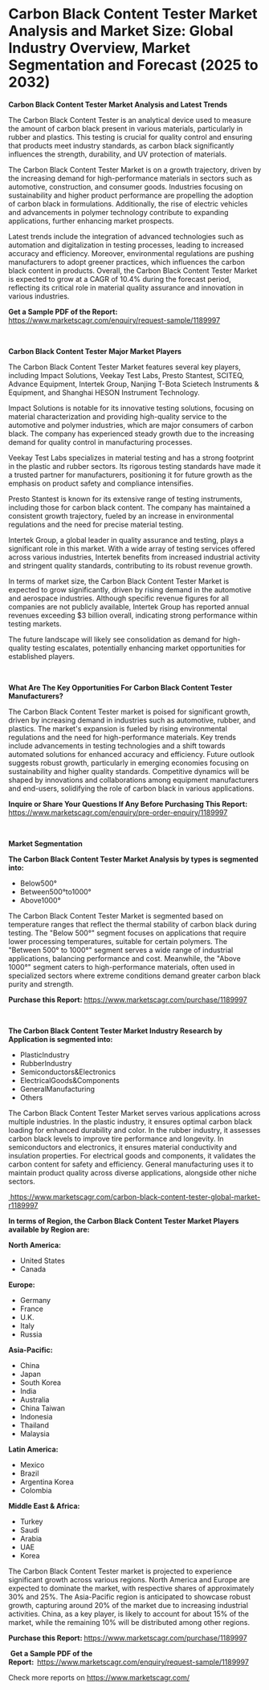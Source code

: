 <p><h1>Carbon Black Content Tester Market Analysis and Market Size: Global Industry Overview, Market Segmentation and Forecast (2025 to 2032)</h1></p><p><strong>Carbon Black Content Tester Market Analysis and Latest Trends</strong></p>
<p><p>The Carbon Black Content Tester is an analytical device used to measure the amount of carbon black present in various materials, particularly in rubber and plastics. This testing is crucial for quality control and ensuring that products meet industry standards, as carbon black significantly influences the strength, durability, and UV protection of materials. </p><p>The Carbon Black Content Tester Market is on a growth trajectory, driven by the increasing demand for high-performance materials in sectors such as automotive, construction, and consumer goods. Industries focusing on sustainability and higher product performance are propelling the adoption of carbon black in formulations. Additionally, the rise of electric vehicles and advancements in polymer technology contribute to expanding applications, further enhancing market prospects.</p><p>Latest trends include the integration of advanced technologies such as automation and digitalization in testing processes, leading to increased accuracy and efficiency. Moreover, environmental regulations are pushing manufacturers to adopt greener practices, which influences the carbon black content in products. Overall, the Carbon Black Content Tester Market is expected to grow at a CAGR of 10.4% during the forecast period, reflecting its critical role in material quality assurance and innovation in various industries.</p></p>
<p><strong>Get a Sample PDF of the Report:&nbsp;</strong> <a href="https://www.marketscagr.com/enquiry/request-sample/1189997?utm_campaign=2113&utm_medium=2&utm_source=Github&utm_content=ia&utm_term=21022025&utm_id=carbon-black-content-tester">https://www.marketscagr.com/enquiry/request-sample/1189997</a></p>
<p>&nbsp;</p>
<p><strong>Carbon Black Content Tester Major Market Players</strong></p>
<p><p>The Carbon Black Content Tester Market features several key players, including Impact Solutions, Veekay Test Labs, Presto Stantest, SCITEQ, Advance Equipment, Intertek Group, Nanjing T-Bota Scietech Instruments & Equipment, and Shanghai HESON Instrument Technology. </p><p>Impact Solutions is notable for its innovative testing solutions, focusing on material characterization and providing high-quality service to the automotive and polymer industries, which are major consumers of carbon black. The company has experienced steady growth due to the increasing demand for quality control in manufacturing processes.</p><p>Veekay Test Labs specializes in material testing and has a strong footprint in the plastic and rubber sectors. Its rigorous testing standards have made it a trusted partner for manufacturers, positioning it for future growth as the emphasis on product safety and compliance intensifies. </p><p>Presto Stantest is known for its extensive range of testing instruments, including those for carbon black content. The company has maintained a consistent growth trajectory, fueled by an increase in environmental regulations and the need for precise material testing.</p><p>Intertek Group, a global leader in quality assurance and testing, plays a significant role in this market. With a wide array of testing services offered across various industries, Intertek benefits from increased industrial activity and stringent quality standards, contributing to its robust revenue growth.</p><p>In terms of market size, the Carbon Black Content Tester Market is expected to grow significantly, driven by rising demand in the automotive and aerospace industries. Although specific revenue figures for all companies are not publicly available, Intertek Group has reported annual revenues exceeding $3 billion overall, indicating strong performance within testing markets.</p><p>The future landscape will likely see consolidation as demand for high-quality testing escalates, potentially enhancing market opportunities for established players.</p></p>
<p>&nbsp;</p>
<p><strong>What Are The Key Opportunities For Carbon Black Content Tester Manufacturers?</strong></p>
<p><p>The Carbon Black Content Tester market is poised for significant growth, driven by increasing demand in industries such as automotive, rubber, and plastics. The market's expansion is fueled by rising environmental regulations and the need for high-performance materials. Key trends include advancements in testing technologies and a shift towards automated solutions for enhanced accuracy and efficiency. Future outlook suggests robust growth, particularly in emerging economies focusing on sustainability and higher quality standards. Competitive dynamics will be shaped by innovations and collaborations among equipment manufacturers and end-users, solidifying the role of carbon black in various applications.</p></p>
<p><strong>Inquire or Share Your Questions If Any Before Purchasing This Report:</strong> <a href="https://www.marketscagr.com/enquiry/pre-order-enquiry/1189997?utm_campaign=2113&utm_medium=2&utm_source=Github&utm_content=ia&utm_term=21022025&utm_id=carbon-black-content-tester">https://www.marketscagr.com/enquiry/pre-order-enquiry/1189997</a></p>
<p>&nbsp;</p>
<p><strong>Market Segmentation</strong></p>
<p><strong>The Carbon Black Content Tester Market Analysis by types is segmented into:</strong></p>
<p><ul><li>Below500°</li><li>Between500°to1000°</li><li>Above1000°</li></ul></p>
<p><p>The Carbon Black Content Tester Market is segmented based on temperature ranges that reflect the thermal stability of carbon black during testing. The "Below 500°" segment focuses on applications that require lower processing temperatures, suitable for certain polymers. The "Between 500° to 1000°" segment serves a wide range of industrial applications, balancing performance and cost. Meanwhile, the "Above 1000°" segment caters to high-performance materials, often used in specialized sectors where extreme conditions demand greater carbon black purity and strength.</p></p>
<p><strong>Purchase this Report:&nbsp;</strong><a href="https://www.marketscagr.com/purchase/1189997?utm_campaign=2113&utm_medium=2&utm_source=Github&utm_content=ia&utm_term=21022025&utm_id=carbon-black-content-tester">https://www.marketscagr.com/purchase/1189997</a></p>
<p>&nbsp;</p>
<p><strong>The Carbon Black Content Tester Market Industry Research by Application is segmented into:</strong></p>
<p><ul><li>PlasticIndustry</li><li>RubberIndustry</li><li>Semiconductors&Electronics</li><li>ElectricalGoods&Components</li><li>GeneralManufacturing</li><li>Others</li></ul></p>
<p><p>The Carbon Black Content Tester Market serves various applications across multiple industries. In the plastic industry, it ensures optimal carbon black loading for enhanced durability and color. In the rubber industry, it assesses carbon black levels to improve tire performance and longevity. In semiconductors and electronics, it ensures material conductivity and insulation properties. For electrical goods and components, it validates the carbon content for safety and efficiency. General manufacturing uses it to maintain product quality across diverse applications, alongside other niche sectors.</p></p>
<p><a href="https://www.marketscagr.com/carbon-black-content-tester-global-market-r1189997?utm_campaign=2113&utm_medium=2&utm_source=Github&utm_content=ia&utm_term=21022025&utm_id=carbon-black-content-tester">&nbsp;https://www.marketscagr.com/carbon-black-content-tester-global-market-r1189997</a></p>
<p><strong>In terms of Region, the Carbon Black Content Tester Market Players available by Region are:</strong></p>
<p>
    <p> <strong> North America: </strong>
        <ul>
            <li>United States</li>
            <li>Canada</li>
        </ul>
        </p> 
    <p> <strong> Europe: </strong>
        <ul>
            <li>Germany</li>
            <li>France</li>
            <li>U.K.</li>
            <li>Italy</li>
            <li>Russia</li>
        </ul>
        </p> 
    <p> <strong> Asia-Pacific: </strong>
        <ul>
            <li>China</li>
            <li>Japan</li>
            <li>South Korea</li>
            <li>India</li>
            <li>Australia</li>
            <li>China Taiwan</li>
            <li>Indonesia</li>
            <li>Thailand</li>
            <li>Malaysia</li>
        </ul>
        </p> 
    <p> <strong> Latin America: </strong>
        <ul>
            <li>Mexico</li>
            <li>Brazil</li>
            <li>Argentina Korea</li>
            <li>Colombia</li>
        </ul>
        </p> 
    <p> <strong> Middle East & Africa: </strong>
        <ul>
            <li>Turkey</li>
            <li>Saudi</li>
            <li>Arabia</li>
            <li>UAE</li>
            <li>Korea</li>
        </ul>
    </p>
    </p>
<p><p>The Carbon Black Content Tester market is projected to experience significant growth across various regions. North America and Europe are expected to dominate the market, with respective shares of approximately 30% and 25%. The Asia-Pacific region is anticipated to showcase robust growth, capturing around 20% of the market due to increasing industrial activities. China, as a key player, is likely to account for about 15% of the market, while the remaining 10% will be distributed among other regions.</p></p>
<p><strong>Purchase this Report: </strong><a href="https://www.marketscagr.com/purchase/1189997?utm_campaign=2113&utm_medium=2&utm_source=Github&utm_content=ia&utm_term=21022025&utm_id=carbon-black-content-tester">https://www.marketscagr.com/purchase/1189997</a></p>
<p>&nbsp;<strong>Get a Sample PDF of the Report:&nbsp;&nbsp;</strong><a href="https://www.marketscagr.com/enquiry/request-sample/1189997?utm_campaign=2113&utm_medium=2&utm_source=Github&utm_content=ia&utm_term=21022025&utm_id=carbon-black-content-tester">https://www.marketscagr.com/enquiry/request-sample/1189997</a></p>
<p><strong></strong></p>
<p>Check more reports on <a href="https://www.marketscagr.com/?utm_campaign=2113&utm_medium=2&utm_source=Github&utm_content=ia&utm_term=21022025&utm_id=carbon-black-content-tester">https://www.marketscagr.com/</a></p>